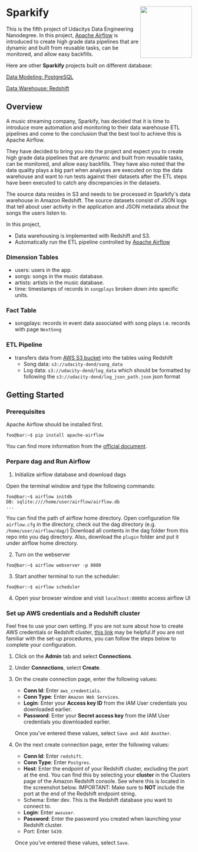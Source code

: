 # Sparkify <img src='https://s3.amazonaws.com/video.udacity-data.com/topher/2018/May/5b06cfa8_3-4-p-query-a-digital-music-store-database1/3-4-p-query-a-digital-music-store-database1.jpg' align="right" height="140" />

This is the fifth project of Udacitys Data Engineering Nanodegree. In this project, [Apache Airflow](https://airflow.apache.org/) is introduced to create high grade data pipelines that are dynamic and built from reusable tasks, can be monitored, and allow easy backfills.

Here are other **Sparkify** projects built on different database:

[Data Modeling: PostgreSQL](https://github.com/kevinkevin556/Sparkify-Postgres)

[Data Warehouse: Redshift](https://github.com/kevinkevin556/Sparkify-Redshift)

## Overview

A music streaming company, Sparkify, has decided that it is time to introduce more automation and monitoring to their data warehouse ETL pipelines and come to the conclusion that the best tool to achieve this is Apache Airflow.

They have decided to bring you into the project and expect you to create high grade data pipelines that are dynamic and built from reusable tasks, can be monitored, and allow easy backfills. They have also noted that the data quality plays a big part when analyses are executed on top the data warehouse and want to run tests against their datasets after the ETL steps have been executed to catch any discrepancies in the datasets.

The source data resides in S3 and needs to be processed in Sparkify's data warehouse in Amazon Redshift. The source datasets consist of JSON logs that tell about user activity in the application and JSON metadata about the songs the users listen to.

In this project,

- Data warehousing is implemented with Redshift and S3.
- Automatically run the ETL pipeline controlled by [Apache Airflow](https://airflow.apache.org/)

### Dimension Tables

- users: users in the app.
- songs: songs in the music database.
- artists: artists in the music database.
- time: timestamps of records in `songplays` broken down into specific units.

### Fact Table

- songplays: records in event data associated with song plays i.e. records with page `NextSong`

### ETL Pipeline

- transfers data from [AWS S3 bucket](https://s3.console.aws.amazon.com/s3/buckets/udacity-dend/) into the tables using Redshift
  - Song data: `s3://udacity-dend/song_data`
  - Log data: `s3://udacity-dend/log_data` which should be formatted by following the `s3://udacity-dend/log_json_path.json` json format

## Getting Started

### Prerequisites

Apache Airflow should be installed first.

```console
foo@bar:~$ pip install apache-airflow
```

You can find more information from the [official document](https://airflow.apache.org/docs/stable/installation.html).

### Perpare dag and Run Airflow

1. Initialize airflow database and download dags

Open the terminal window and type the following commands:

```console
foo@bar:~$ airflow initdb
DB: sqlite:////home/user/airflow/airflow.db
...
```

You can find the path of airflow home directory. Open configuration file `airflow.cfg` in the directory, check out the dag directory (e.g. `/home/user/airflow/dag/`)
Download all contents in the dag folder from this repo into you dag directory. Also, download the `plugin` folder and put it under airflow home directory.

2. Turn on the webserver

```
foo@bar:~$ airflow webserver -p 8080
```

3. Start another terminal to run the scheduler:

```console
foo@bar:~$ airflow scheduler
```

4. Open your browser window and visit `localhost:8080`to access airflow UI


### Set up AWS credentials and a Redshift cluster

Feel free to use your own setting. If you are not sure about how to create AWS credentials or Redshift cluster, [this link](https://github.com/kevinkevin556/Sparkify-Redshift#start-an-redshift-cluster) may be helpful.If you are not familiar with the set-up procedures, you can follow the steps below to complete your configuration. 

1. Click on the **Admin** tab and select **Connections**.
2. Under **Connections**, select **Create**.
3. On the create connection page, enter the following values:
    - **Conn Id**: Enter `aws_credentials`.
    - **Conn Type**: Enter `Amazon Web Services`.
    - **Login**: Enter your **Access key ID** from the IAM User credentials you downloaded earlier.
    - **Password**: Enter your **Secret access key** from the IAM User credentials you downloaded earlier.

    Once you've entered these values, select `Save and Add Another`.

4. On the next create connection page, enter the following values:
    - **Conn Id**: Enter `redshift`.
    - **Conn Type**: Enter `Postgres`.
    - **Host**: Enter the endpoint of your Redshift cluster, excluding the port at the end. You can find this by selecting your **cluster** in the Clusters page of the Amazon Redshift console. See where this is located in the screenshot below. IMPORTANT: Make sure to **NOT** include the port at the end of the Redshift endpoint string.
    - Schema: Enter dev. This is the Redshift database you want to connect to.
    - **Login**: Enter `awsuser`.
    - **Password**: Enter the password you created when launching your Redshift cluster.
    - Port: Enter `5439`.

    Once you've entered these values, select `Save`.